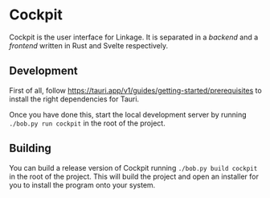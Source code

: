 # Cockpit

Cockpit is the user interface for Linkage.
It is separated in a _backend_ and a _frontend_ written in Rust and Svelte respectively.

## Development

First of all, follow https://tauri.app/v1/guides/getting-started/prerequisites to install the right dependencies for Tauri.

Once you have done this, start the local development server by running `./bob.py run cockpit` in the root of the project.

## Building

You can build a release version of Cockpit running `./bob.py build cockpit` in the root of the project. This will build the project and open an installer for you to install the program onto your system.